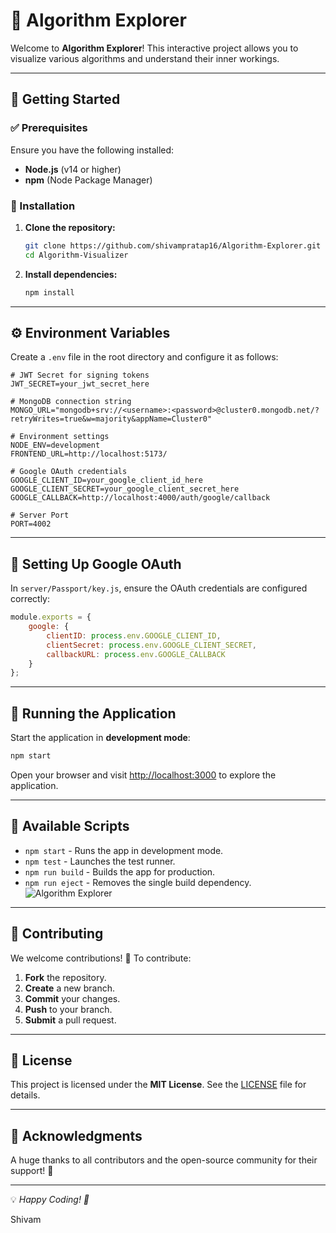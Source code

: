 # 🚀 Algorithm Explorer



Welcome to **Algorithm Explorer**! This interactive project allows you to visualize various algorithms and understand their inner workings.

---

## 📌 Getting Started

### ✅ Prerequisites

Ensure you have the following installed:

- **Node.js** (v14 or higher)
- **npm** (Node Package Manager)

### 🔧 Installation

1. **Clone the repository:**

   ```bash
   git clone https://github.com/shivampratap16/Algorithm-Explorer.git
   cd Algorithm-Visualizer
   ```

2. **Install dependencies:**

   ```bash
   npm install
   ```

---

## ⚙️ Environment Variables

Create a `.env` file in the root directory and configure it as follows:

```plaintext
# JWT Secret for signing tokens
JWT_SECRET=your_jwt_secret_here

# MongoDB connection string
MONGO_URL="mongodb+srv://<username>:<password>@cluster0.mongodb.net/?retryWrites=true&w=majority&appName=Cluster0"

# Environment settings
NODE_ENV=development
FRONTEND_URL=http://localhost:5173/

# Google OAuth credentials
GOOGLE_CLIENT_ID=your_google_client_id_here
GOOGLE_CLIENT_SECRET=your_google_client_secret_here
GOOGLE_CALLBACK=http://localhost:4000/auth/google/callback

# Server Port
PORT=4002
```

---

## 🔑 Setting Up Google OAuth

In `server/Passport/key.js`, ensure the OAuth credentials are configured correctly:

```javascript
module.exports = {
    google: {
        clientID: process.env.GOOGLE_CLIENT_ID,
        clientSecret: process.env.GOOGLE_CLIENT_SECRET,
        callbackURL: process.env.GOOGLE_CALLBACK
    }
};
```

---

## 🚀 Running the Application

Start the application in **development mode**:

```bash
npm start
```

Open your browser and visit [http://localhost:3000](http://localhost:3000) to explore the application.

---

## 📜 Available Scripts

- `npm start` - Runs the app in development mode.
- `npm test` - Launches the test runner.
- `npm run build` - Builds the app for production.
- `npm run eject` - Removes the single build dependency.
![Algorithm Explorer](./client/public/image.png)
---

## 🤝 Contributing

We welcome contributions! 🚀 To contribute:

1. **Fork** the repository.
2. **Create** a new branch.
3. **Commit** your changes.
4. **Push** to your branch.
5. **Submit** a pull request.

---

## 📜 License

This project is licensed under the **MIT License**. See the [LICENSE](LICENSE) file for details.

---

## 🙌 Acknowledgments

A huge thanks to all contributors and the open-source community for their support! 🎉

---

💡 *Happy Coding! 🚀*

Shivam

